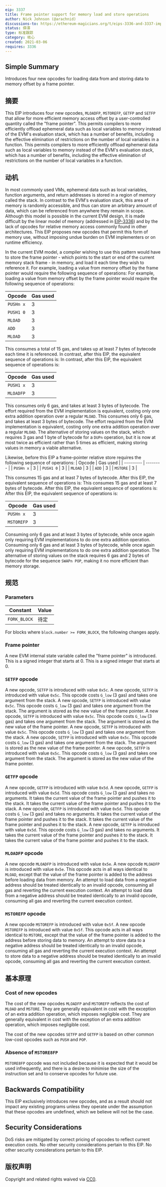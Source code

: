 ```yaml
---
eip: 3337
title: Frame pointer support for memory load and store operations
author: Nick Johnson (@arachnid)
discussions-to: https://ethereum-magicians.org/t/eips-3336-and-3337-improving-the-evms-memory-model/5482
status: 停滞
type: 标准跟踪
category: 核心
created: 2021-03-06
requires: 3336
---
```


## Simple Summary
Introduces four new opcodes for loading data from and storing data to memory offset by a frame pointer.

## 摘要
This EIP introduces four new opcodes, `MLOADFP`, `MSTOREFP`, `GETFP` and `SETFP` that allow for more efficient memory access offset by a user-controlled quantity called the "frame pointer". This permits compilers to more efficiently offload ephemeral data such as local variables to memory instead of the EVM's evaluation stack, which has a number of benefits, including the effective elimination of restrictions on the number of local variables in a function. This permits compilers to more efficiently offload ephemeral data such as local variables to memory instead of the EVM's evaluation stack, which has a number of benefits, including the effective elimination of restrictions on the number of local variables in a function.

## 动机
In most commonly used VMs, ephemeral data such as local variables, function arguments, and return addresses is stored in a region of memory called the stack. In contrast to the EVM's evaluation stack, this area of memory is randomly accessible, and thus can store an arbitrary amount of data, which can be referenced from anywhere they remain in scope. Although this model is possible in the current EVM design, it is made difficult by the linear model of memory (addressed in [EIP-3336](./eip-3336.md)) and by the lack of opcodes for relative memory access commonly found in other architectures. This EIP proposes new opcodes that permit this form of memory use, without imposing undue burden on EVM implementers or on runtime efficiency.

In the current EVM model, a compiler wishing to use this pattern would have to store the frame pointer - which points to the start or end of the current memory stack frame - in memory, and load it each time they wish to reference it. For example, loading a value from memory offset by the frame pointer would require the following sequence of operations: For example, loading a value from memory offset by the frame pointer would require the following sequence of operations:

| Opcode    | Gas used |
| --------- | -------- |
| `PUSHn x` | 3        |
| `PUSH1 0` | 3        |
| `MLOAD`   | 3        |
| `ADD`     | 3        |
| `MLOAD`   | 3        |

This consumes a total of 15 gas, and takes up at least 7 bytes of bytecode each time it is referenced. In contrast, after this EIP, the equivalent sequence of operations is: In contrast, after this EIP, the equivalent sequence of operations is:

| Opcode    | Gas used |
| --------- | -------- |
| `PUSH1 x` | 3        |
| `MLOADFP` | 3        |

This consumes only 6 gas, and takes at least 3 bytes of bytecode. The effort required from the EVM implementation is equivalent, costing only one extra addition operation over a regular `MLOAD`. This consumes only 6 gas, and takes at least 3 bytes of bytecode. The effort required from the EVM implementation is equivalent, costing only one extra addition operation over a regular `MLOAD`. The alternative of storing values on the stack, which requires 3 gas and 1 byte of bytecode for a `DUPn` operation, but it is now at most twice as efficient rather than 5 times as efficient, making storing values in memory a viable alternative.

Likewise, before this EIP a frame-pointer relative store requires the following sequence of operations:
| Opcode    | Gas used |
| --------- | -------- |
| `PUSHn x` | 3        |
| `PUSH1 0` | 3        |
| `MLOAD`   | 3        |
| `ADD`     | 3        |
| `MSTORE`  | 3        |

This consumes 15 gas and at least 7 bytes of bytecode. After this EIP, the equivalent sequence of operations is: This consumes 15 gas and at least 7 bytes of bytecode. After this EIP, the equivalent sequence of operations is: After this EIP, the equivalent sequence of operations is:

| Opcode     | Gas used |
| ---------- | -------- |
| `PUSHn x`  | 3        |
| `MSTOREFP` | 3        |

Consuming only 6 gas and at least 3 bytes of bytecode, while once again only requiring EVM implementations to do one extra addition operation. Consuming only 6 gas and at least 3 bytes of bytecode, while once again only requiring EVM implementations to do one extra addition operation. The alternative of storing values on the stack requires 6 gas and 2 bytes of bytecode for the sequence `SWAPn POP`, making it no more efficient than memory storage.

## 规范
### Parameters

| Constant     | Value |
| ------------ | ----- |
| `FORK_BLOCK` | 待定    |

For blocks where `block.number >= FORK_BLOCK`, the following changes apply.

### Frame pointer
A new EVM internal state variable called the "frame pointer" is introduced. This is a signed integer that starts at 0. This is a signed integer that starts at 0.

### `SETFP` opcode
A new opcode, `SETFP` is introduced with value `0x5c`. A new opcode, `SETFP` is introduced with value `0x5c`. This opcode costs `G_low` (3 gas) and takes one argument from the stack. A new opcode, `SETFP` is introduced with value `0x5c`. This opcode costs `G_low` (3 gas) and takes one argument from the stack. The argument is stored as the new value of the frame pointer. A new opcode, `SETFP` is introduced with value `0x5c`. This opcode costs `G_low` (3 gas) and takes one argument from the stack. The argument is stored as the new value of the frame pointer. A new opcode, `SETFP` is introduced with value `0x5c`. This opcode costs `G_low` (3 gas) and takes one argument from the stack. A new opcode, `SETFP` is introduced with value `0x5c`. This opcode costs `G_low` (3 gas) and takes one argument from the stack. The argument is stored as the new value of the frame pointer. A new opcode, `SETFP` is introduced with value `0x5c`. This opcode costs `G_low` (3 gas) and takes one argument from the stack. The argument is stored as the new value of the frame pointer.

### `GETFP` opcode
A new opcode, `GETFP` is introduced with value `0x5d`. A new opcode, `GETFP` is introduced with value `0x5d`. This opcode costs `G_low` (3 gas) and takes no arguments. It takes the current value of the frame pointer and pushes it to the stack. It takes the current value of the frame pointer and pushes it to the stack. A new opcode, `GETFP` is introduced with value `0x5d`. This opcode costs `G_low` (3 gas) and takes no arguments. It takes the current value of the frame pointer and pushes it to the stack. It takes the current value of the frame pointer and pushes it to the stack. A new opcode, `GETFP` is introduced with value `0x5d`. This opcode costs `G_low` (3 gas) and takes no arguments. It takes the current value of the frame pointer and pushes it to the stack. It takes the current value of the frame pointer and pushes it to the stack.

### `MLOADFP` opcode
A new opcode `MLOADFP` is introduced with value `0x5e`. A new opcode `MLOADFP` is introduced with value `0x5e`. This opcode acts in all ways identical to `MLOAD`, except that the value of the frame pointer is added to the address before loading data from memory. An attempt to load data from a negative address should be treated identically to an invalid opcode, consuming all gas and reverting the current execution context. An attempt to load data from a negative address should be treated identically to an invalid opcode, consuming all gas and reverting the current execution context.

### `MSTOREFP` opcode
A new opcode `MSTOREFP` is introduced with value `0x5f`. A new opcode `MSTOREFP` is introduced with value `0x5f`. This opcode acts in all ways identical to `MSTORE`, except that the value of the frame pointer is added to the address before storing data to memory. An attempt to store data to a negative address should be treated identically to an invalid opcode, consuming all gas and reverting the current execution context. An attempt to store data to a negative address should be treated identically to an invalid opcode, consuming all gas and reverting the current execution context.

## 基本原理
### Cost of new opcodes
The cost of the new opcodes `MLOADFP` and `MSTOREFP` reflects the cost of `MLOAD` and `MSTORE`. They are generally equivalent in cost with the exception of an extra addition operation, which imposes negligible cost. They are generally equivalent in cost with the exception of an extra addition operation, which imposes negligible cost.

The cost of the new opcodes `SETFP` and `GETFP` is based on other common low-cost opcodes such as `PUSH` and `POP`.

### Absence of `MSTORE8FP`
`MSTORE8FP` opcode was not included because it is expected that it would be used infrequently, and there is a desire to minimise the size of the instruction set and to conserve opcodes for future use.

## Backwards Compatibility
This EIP exclusively introduces new opcodes, and as a result should not impact any existing programs unless they operate under the assumption that these opcodes are undefined, which we believe will not be the case.

## Security Considerations
DoS risks are mitigated by correct pricing of opcodes to reflect current execution costs. No other security considerations pertain to this EIP. No other security considerations pertain to this EIP.

## 版权声明
Copyright and related rights waived via [CC0](../LICENSE.md).
